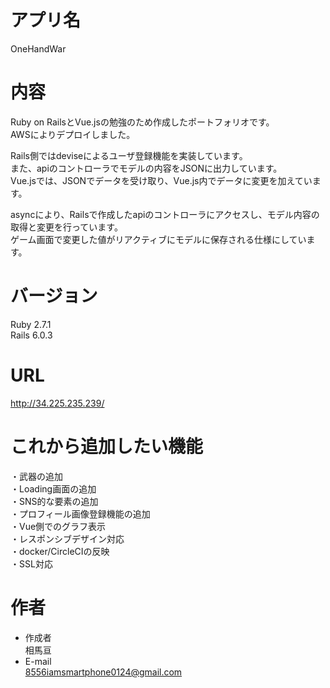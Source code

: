 
# アプリ名
  
OneHandWar  

# 内容
  
Ruby on RailsとVue.jsの勉強のため作成したポートフォリオです。  
AWSによりデプロイしました。  
  
Rails側ではdeviseによるユーザ登録機能を実装しています。  
また、apiのコントローラでモデルの内容をJSONに出力しています。  
Vue.jsでは、JSONでデータを受け取り、Vue.js内でデータに変更を加えています。  
  
asyncにより、Railsで作成したapiのコントローラにアクセスし、モデル内容の取得と変更を行っています。  
ゲーム画面で変更した値がリアクティブにモデルに保存される仕様にしています。  

# バージョン
  
Ruby 2.7.1  
Rails 6.0.3  

# URL
http://34.225.235.239/

# これから追加したい機能
  
・武器の追加  
・Loading画面の追加  
・SNS的な要素の追加  
・プロフィール画像登録機能の追加  
・Vue側でのグラフ表示  
・レスポンシブデザイン対応  
・docker/CircleCIの反映  
・SSL対応  

# 作者
  
* 作成者  
相馬亘  
* E-mail  
8556iamsmartphone0124@gmail.com  
